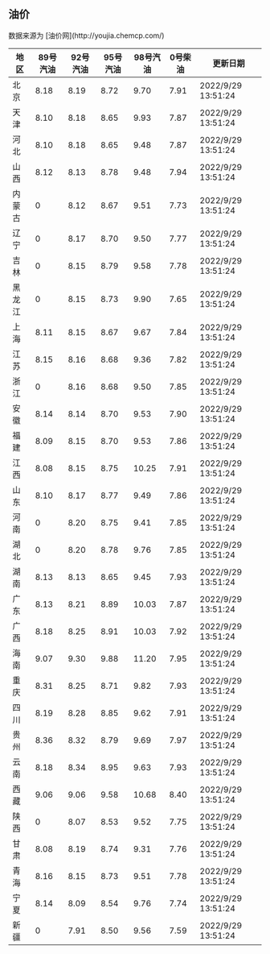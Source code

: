
<!DOCTYPE html>
<html lang="zh-cn">
<head>
<link href="https://cdn.jsdelivr.net/gh/RookieFanzk/link/github.css" rel="stylesheet">
</head>

<body>
<h2>油价</h2>
<p>数据来源为 [油价网](http://youjia.chemcp.com/) </p>
<table>
<thead>
<tr>
<th>地区</th>
<th>89号汽油</th>
<th>92号汽油</th>
<th>95号汽油</th>
<th>98号汽油</th>
<th>0号柴油</th>
<th>更新日期</th>
</tr>
</thead>
<tbody>
<tr>
<td>北京</td>
<td>8.18</td>
<td>8.19</td>
<td>8.72</td>
<td>9.70</td>
<td>7.91</td>
<td>2022/9/29 13:51:24</td>
</tr>
<tr>
<td>天津</td>
<td>8.10</td>
<td>8.18</td>
<td>8.65</td>
<td>9.93</td>
<td>7.87</td>
<td>2022/9/29 13:51:24</td>
</tr>
<tr>
<td>河北</td>
<td>8.10</td>
<td>8.18</td>
<td>8.65</td>
<td>9.48</td>
<td>7.87</td>
<td>2022/9/29 13:51:24</td>
</tr>
<tr>
<td>山西</td>
<td>8.12</td>
<td>8.13</td>
<td>8.78</td>
<td>9.48</td>
<td>7.94</td>
<td>2022/9/29 13:51:24</td>
</tr>
<tr>
<td>内蒙古</td>
<td>0</td>
<td>8.12</td>
<td>8.67</td>
<td>9.51</td>
<td>7.73</td>
<td>2022/9/29 13:51:24</td>
</tr>
<tr>
<td>辽宁</td>
<td>0</td>
<td>8.17</td>
<td>8.70</td>
<td>9.50</td>
<td>7.77</td>
<td>2022/9/29 13:51:24</td>
</tr>
<tr>
<td>吉林</td>
<td>0</td>
<td>8.15</td>
<td>8.79</td>
<td>9.58</td>
<td>7.78</td>
<td>2022/9/29 13:51:24</td>
</tr>
<tr>
<td>黑龙江</td>
<td>0</td>
<td>8.15</td>
<td>8.73</td>
<td>9.90</td>
<td>7.65</td>
<td>2022/9/29 13:51:24</td>
</tr>
<tr>
<td>上海</td>
<td>8.11</td>
<td>8.15</td>
<td>8.67</td>
<td>9.67</td>
<td>7.84</td>
<td>2022/9/29 13:51:24</td>
</tr>
<tr>
<td>江苏</td>
<td>8.15</td>
<td>8.16</td>
<td>8.68</td>
<td>9.36</td>
<td>7.82</td>
<td>2022/9/29 13:51:24</td>
</tr>
<tr>
<td>浙江</td>
<td>0</td>
<td>8.16</td>
<td>8.68</td>
<td>9.50</td>
<td>7.85</td>
<td>2022/9/29 13:51:24</td>
</tr>
<tr>
<td>安徽</td>
<td>8.14</td>
<td>8.14</td>
<td>8.70</td>
<td>9.53</td>
<td>7.90</td>
<td>2022/9/29 13:51:24</td>
</tr>
<tr>
<td>福建</td>
<td>8.09</td>
<td>8.15</td>
<td>8.70</td>
<td>9.53</td>
<td>7.86</td>
<td>2022/9/29 13:51:24</td>
</tr>
<tr>
<td>江西</td>
<td>8.08</td>
<td>8.15</td>
<td>8.75</td>
<td>10.25</td>
<td>7.91</td>
<td>2022/9/29 13:51:24</td>
</tr>
<tr>
<td>山东</td>
<td>8.10</td>
<td>8.17</td>
<td>8.77</td>
<td>9.49</td>
<td>7.86</td>
<td>2022/9/29 13:51:24</td>
</tr>
<tr>
<td>河南</td>
<td>0</td>
<td>8.20</td>
<td>8.75</td>
<td>9.41</td>
<td>7.85</td>
<td>2022/9/29 13:51:24</td>
</tr>
<tr>
<td>湖北</td>
<td>0</td>
<td>8.20</td>
<td>8.78</td>
<td>9.76</td>
<td>7.85</td>
<td>2022/9/29 13:51:24</td>
</tr>
<tr>
<td>湖南</td>
<td>8.13</td>
<td>8.13</td>
<td>8.65</td>
<td>9.45</td>
<td>7.93</td>
<td>2022/9/29 13:51:24</td>
</tr>
<tr>
<td>广东</td>
<td>8.13</td>
<td>8.21</td>
<td>8.89</td>
<td>10.03</td>
<td>7.87</td>
<td>2022/9/29 13:51:24</td>
</tr>
<tr>
<td>广西</td>
<td>8.18</td>
<td>8.25</td>
<td>8.91</td>
<td>10.03</td>
<td>7.92</td>
<td>2022/9/29 13:51:24</td>
</tr>
<tr>
<td>海南</td>
<td>9.07</td>
<td>9.30</td>
<td>9.88</td>
<td>11.20</td>
<td>7.95</td>
<td>2022/9/29 13:51:24</td>
</tr>
<tr>
<td>重庆</td>
<td>8.31</td>
<td>8.25</td>
<td>8.71</td>
<td>9.82</td>
<td>7.93</td>
<td>2022/9/29 13:51:24</td>
</tr>
<tr>
<td>四川</td>
<td>8.19</td>
<td>8.28</td>
<td>8.85</td>
<td>9.62</td>
<td>7.91</td>
<td>2022/9/29 13:51:24</td>
</tr>
<tr>
<td>贵州</td>
<td>8.36</td>
<td>8.32</td>
<td>8.79</td>
<td>9.69</td>
<td>7.97</td>
<td>2022/9/29 13:51:24</td>
</tr>
<tr>
<td>云南</td>
<td>8.18</td>
<td>8.34</td>
<td>8.95</td>
<td>9.63</td>
<td>7.93</td>
<td>2022/9/29 13:51:24</td>
</tr>
<tr>
<td>西藏</td>
<td>9.06</td>
<td>9.06</td>
<td>9.58</td>
<td>10.68</td>
<td>8.40</td>
<td>2022/9/29 13:51:24</td>
</tr>
<tr>
<td>陕西</td>
<td>0</td>
<td>8.07</td>
<td>8.53</td>
<td>9.52</td>
<td>7.75</td>
<td>2022/9/29 13:51:24</td>
</tr>
<tr>
<td>甘肃</td>
<td>8.08</td>
<td>8.19</td>
<td>8.74</td>
<td>9.31</td>
<td>7.76</td>
<td>2022/9/29 13:51:24</td>
</tr>
<tr>
<td>青海</td>
<td>8.16</td>
<td>8.15</td>
<td>8.73</td>
<td>9.51</td>
<td>7.78</td>
<td>2022/9/29 13:51:24</td>
</tr>
<tr>
<td>宁夏</td>
<td>8.14</td>
<td>8.09</td>
<td>8.54</td>
<td>9.76</td>
<td>7.74</td>
<td>2022/9/29 13:51:24</td>
</tr>
<tr>
<td>新疆</td>
<td>0</td>
<td>7.91</td>
<td>8.50</td>
<td>9.56</td>
<td>7.59</td>
<td>2022/9/29 13:51:24</td>
</tr>
</tbody>
</table>
</body>
</html>
